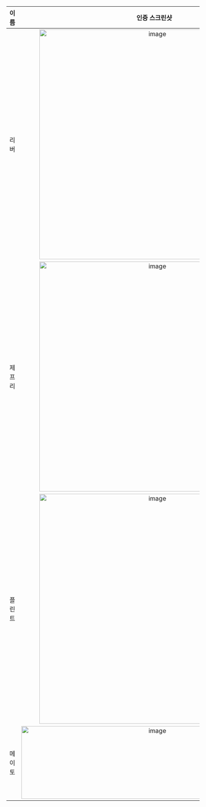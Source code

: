 | **이름** | **인증 스크린샷** |
|:--------:|:-----------------:|
| 리버   | <img width="600" alt="image" src="https://github.com/user-attachments/assets/b23eb9a7-ef4c-4144-a8b0-ed4a6e33bb1f" /> |
| 제프리 | <img width="600" alt="image" src="https://github.com/user-attachments/assets/c87dfbe5-ef69-4649-aa7f-7bd802f5ac5f" /> |
| 플린트 | <img width="600" alt="image" src="https://github.com/user-attachments/assets/211a584e-c3d3-45e0-93c2-94a0cfe7dd7f" /> |
| 메이토 | <img width="694" height="190" alt="image" src="https://github.com/user-attachments/assets/4514d5a6-63dc-43e7-87f1-cd0edeaef8a7" />|
